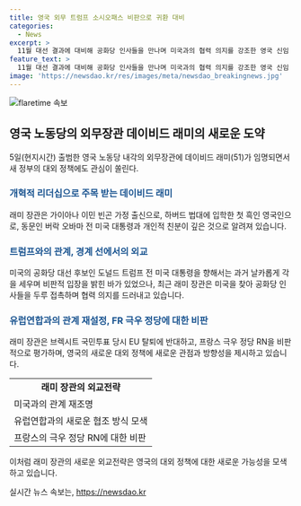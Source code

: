 ```yaml
---
title: 영국 외무 트럼프 소시오패스 비판으로 귀환 대비
categories:
  - News
excerpt: >
  11월 대선 결과에 대비해 공화당 인사들을 만나며 미국과의 협력 의지를 강조한 영국 신임 외무장관 데이비드 래미. 하버드 동문으로 알려진 그는 미국의 다른 민주당 인사들과 친분이 깊고, 미국 공화당의 트럼프를 비판한 적도 있었다. 그는 EU와의 관계 재설정과 브렉시트 문제에 대한 입장을 표명하고, 프랑스의 극우 정당을 비판하기도 했다. 이번 총선에서의 결과를 기다리며 영국의 대외 정책을 주목한다.
feature_text: >
  11월 대선 결과에 대비해 공화당 인사들을 만나며 미국과의 협력 의지를 강조한 영국 신임 외무장관 데이비드 래미. 하버드 동문으로 알려진 그는 미국의 다른 민주당 인사들과 친분이 깊고, 미국 공화당의 트럼프를 비판한 적도 있었다. 그는 EU와의 관계 재설정과 브렉시트 문제에 대한 입장을 표명하고, 프랑스의 극우 정당을 비판하기도 했다. 이번 총선에서의 결과를 기다리며 영국의 대외 정책을 주목한다.
image: 'https://newsdao.kr/res/images/meta/newsdao_breakingnews.jpg'
---
```


<p><img src="https://newsdao.kr/res/images/meta/newsdao_breakingnews.jpg" alt="flaretime 속보" /></p>

<h2 data-ke-size="size26">영국 노동당의 외무장관 데이비드 래미의 새로운 도약</h2>

<p data-ke-size="size16">5일(현지시간) 출범한 영국 노동당 내각의 외무장관에 데이비드 래미(51)가 임명되면서 새 정부의 대외 정책에도 관심이 쏠린다.</p>

<h3><b><span style="color: #1a5490;">개혁적 리더십으로 주목 받는 데이비드 래미</span></b></h3>

<p data-ke-size="size16">래미 장관은 가이아나 이민 빈곤 가정 출신으로, 하버드 법대에 입학한 첫 흑인 영국인으로, 동문인 버락 오바마 전 미국 대통령과 개인적 친분이 깊은 것으로 알려져 있습니다.</p>

<h3><b><span style="color: #1a5490;">트럼프와의 관계, 경계 선에서의 외교</span></b></h3>

<p data-ke-size="size16">미국의 공화당 대선 후보인 도널드 트럼프 전 미국 대통령을 향해서는 과거 날카롭게 각을 세우며 비판적 입장을 밝힌 바가 있었으나, 최근 래미 장관은 미국을 찾아 공화당 인사들을 두루 접촉하며 협력 의지를 드러내고 있습니다.</p>

<h3><b><span style="color: #1a5490;">유럽연합과의 관계 재설정, FR 극우 정당에 대한 비판</span></b></h3>

<p data-ke-size="size16">래미 장관은 브렉시트 국민투표 당시 EU 탈퇴에 반대하고, 프랑스 극우 정당 RN을 비판적으로 평가하며, 영국의 새로운 대외 정책에 새로운 관점과 방향성을 제시하고 있습니다.</p>

<table>
    <tr>
        <td style="text-align: center; height: 17px;"><b>래미 장관의 외교전략</b></td>
    </tr>
    <tr>
        <td style="text-align: left;">미국과의 관계 재조명</td>
    </tr>
    <tr>
        <td style="text-align: left;">유럽연합과의 새로운 협조 방식 모색</td>
    </tr>
    <tr>
        <td style="text-align: left;">프랑스의 극우 정당 RN에 대한 비판</td>
    </tr>
</table>

<p data-ke-size="size16">이처럼 래미 장관의 새로운 외교전략은 영국의 대외 정책에 대한 새로운 가능성을 모색하고 있습니다.</p>
실시간 뉴스 속보는, <a href="https://newsdao.kr" rel="dofollow">https://newsdao.kr</a>


